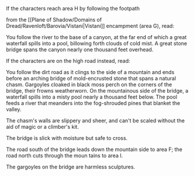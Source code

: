 If the characters reach area H by following the footpath

from the [[Plane of Shadow/Domains of Dread/Ravenloft/Barovia/Vistani|Vistani]] encampment (area G), read:

You follow the river to the base of a canyon, at the far end of which a great waterfall spills into a pool, billowing forth clouds of cold mist. A great stone bridge spans the canyon nearly one thousand feet overhead.

If the characters are on the high road instead, read:

You follow the dirt road as it clings to the side of a mountain and ends before an arching bridge of mold-encrusted stone that spans a natural chasm. Gargoyles cloaked in black moss perch on the corners of the bridge, their frowns weatherworn. On the mountainous side of the bridge, a waterfall spills into a misty pool nearly a thousand feet below. The pool feeds a river that meanders into the fog-shrouded pines that blanket the valley.

The chasm's walls are slippery and sheer, and can't be scaled without the aid of magic or a climber's kit.

The bridge is slick with moisture but safe to cross.

The road south of the bridge leads down the mountain­ side to area F; the road north cuts through the moun­ tains to area I.

The gargoyles on the bridge are harmless sculptures.